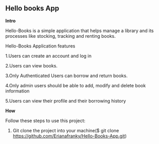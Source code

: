 ## Hello books App

**Intro**

Hello-Books is a simple application that helps manage a library and its processes like stocking, tracking and renting books.

Hello-Books Application features

1.Users can create an account and log in

2.Users can view books.

3.Only Authenticated Users can borrow and return books.

4.Only admin users should be able to add, modify and delete book information 

5.Users can view their profile and their borrowing history



**How**

Follow these steps to use this project:

1. Git clone the project into your machine($ git clone https://github.com/Erianafranky/Hello-Books-App.git)



